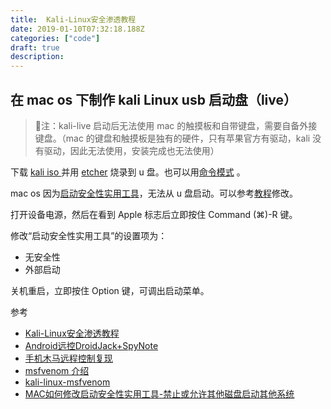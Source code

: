 ```yaml
---
title:  Kali-Linux安全渗透教程
date: 2019-01-10T07:32:18.188Z
categories: ["code"]
draft: true
description:
---
```


## 在 mac os 下制作 kali Linux usb 启动盘（live）

> 📝注：kali-live 启动后无法使用 mac 的触摸板和自带键盘，需要自备外接键盘。（mac 的键盘和触摸板是独有的硬件，只有苹果官方有驱动，kali 没有驱动，因此无法使用，安装完成也无法使用）

下载 [kali iso ](https://www.kali.org/get-kali/#kali-live) 并用 [etcher](https://www.balena.io/etcher/) 烧录到 u 盘。也可以用[命令模式](https://www.kali.org/docs/usb/live-usb-install-with-mac/) 。

mac os 因为[启动安全性实用工具](https://support.apple.com/zh-cn/HT208198)，无法从 u 盘启动。可以参考[教程](https://zhuanlan.zhihu.com/p/110385099)修改。


打开设备电源，然后在看到 Apple 标志后立即按住 Command (⌘)-R 键。

修改“启动安全性实用工具”的设置项为：
- 无安全性
- 外部启动

关机重启，立即按住 Option 键，可调出启动菜单。









参考  
- [Kali-Linux安全渗透教程](https://wizardforcel.gitbooks.io/daxueba-kali-linux-tutorial/content/)
- [Android远控DroidJack+SpyNote](https://zhuanlan.zhihu.com/p/26516555)
- [手机木马远程控制复现](https://blog.csdn.net/qq_29647709/article/details/79530468)
- [msfvenom 介绍](http://www.ko0zh1.cc/2017/07/27/msfvenom%E8%AF%A6%E8%A7%A3/)
- [kali-linux-msfvenom](https://zhuanlan.zhihu.com/p/27008235)
- [MAC如何修改启动安全性实用工具-禁止或允许其他磁盘启动其他系统](https://www.cnblogs.com/PowerTips/p/12158110.html)
